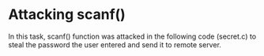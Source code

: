 # Attacking scanf() 
In this task, scanf() function was attacked in the following code (secret.c) to steal the password the user entered and send it to remote server.
